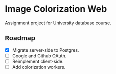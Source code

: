 # Image Colorization Web
Assignment project for University database course.

## Roadmap
- [x] Migrate server-side to Postgres.
- [ ] Google and Github OAuth.
- [ ] Reimplement client-side.
- [ ] Add colorization workers.
